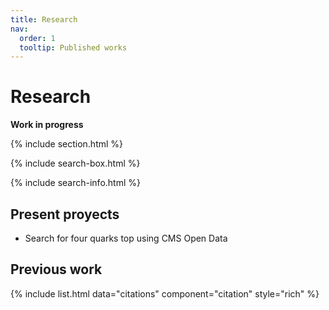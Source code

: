 ```yaml
---
title: Research
nav:
  order: 1
  tooltip: Published works
---
```


# <i class="fas fa-microscope"></i>Research

**Work in progress**

{% include section.html %}

{% include search-box.html %}

{% include search-info.html %}

## Present proyects

 * Search for four quarks top using CMS Open Data 

## Previous work

{% include list.html data="citations" component="citation" style="rich" %}
